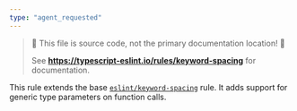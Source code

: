 ```yaml
---
type: "agent_requested"
---
```


> 🛑 This file is source code, not the primary documentation location! 🛑
>
> See **https://typescript-eslint.io/rules/keyword-spacing** for documentation.

This rule extends the base [`eslint/keyword-spacing`](https://eslint.org/docs/rules/keyword-spacing) rule.
It adds support for generic type parameters on function calls.
